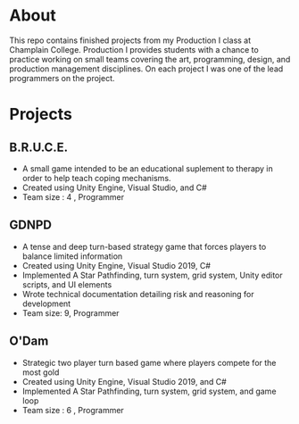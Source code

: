 # About

This repo contains finished projects from my Production I class at Champlain College. Production I provides students with a chance to practice working on small teams covering the art, programming, design, and production management disciplines. On each project I was one of the lead programmers on the project. 


# Projects

## B.R.U.C.E.
  * A small game intended to be an educational suplement to therapy in order to help teach coping mechanisms. 
  * Created using Unity Engine, Visual Studio, and C#
  * Team size : 4 ,  Programmer
  
## GDNPD
  * A tense and deep turn-based strategy game that forces players to balance limited information
  * Created using Unity Engine, Visual Studio 2019, C#
  * Implemented A Star Pathfinding, turn system, grid system, Unity editor scripts, and UI elements
  * Wrote technical documentation detailing risk and reasoning for development
  * Team size: 9,  Programmer

## O'Dam
  * Strategic two player turn based game where players compete for the most gold
  * Created using Unity Engine, Visual Studio 2019, and C#
  * Implemented A Star Pathfinding, turn system, grid system, and game loop
  * Team size : 6 ,  Programmer
